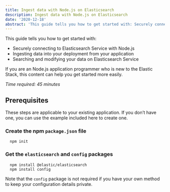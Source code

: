 ```yaml
---
title: Ingest data with Node.js on Elasticsearch
description: Ingest data with Node.js on Elasticsearch
date: '2020-12-18'
abstract: 'This guide tells you how to get started with: Securely connecting to Elasticsearch Service with Node.js. Ingesting data into your deployment from your application. Searching and modifying your data on Elasticsearch Service'
---
```


This guide tells you how to get started with:

- Securely connecting to Elasticsearch Service with Node.js
- Ingesting data into your deployment from your application
- Searching and modifying your data on Elasticsearch Service

If you are an Node.js application programmer who is new to the Elastic Stack, this content can help you get started more easily.

_Time required: 45 minutes_

## Prerequisites

These steps are applicable to your existing application. If you don’t have one, you can use the example included here to create one.

### Create the npm `package.json` file

```
  npm init
```

### Get the `elasticsearch` and `config` packages

```
  npm install @elastic/elasticsearch
  npm install config
```

Note that the `config` package is not required if you have your own method to keep your configuration details private.


